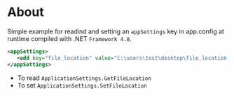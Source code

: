 ﻿# About

Simple example for readind and setting an `appSettings` key in app.config at runtime compiled with .NET `Framework 4.8`.

```xml
<appSettings>
   <add key="file_location" value="C:\users\test\desktop\file_location.csv"/>
</appSettings>
```

- To read `ApplicationSettings.GetFileLocation`
- To set `ApplicationSettings.SetFileLocation` 